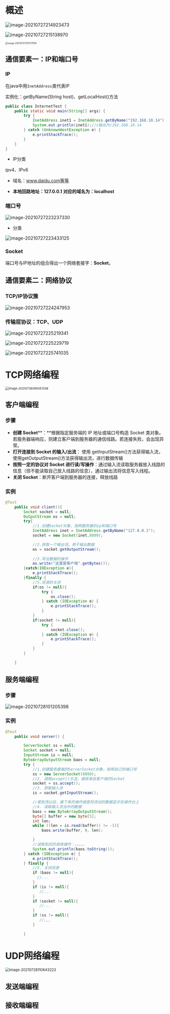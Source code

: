 # 概述

![image-20210727214923473](images/image-20210727214923473.png)

![image-20210727215138970](images/image-20210727215138970.png)

<img src="images/image-20210727215717559.png" alt="image-20210727215717559" style="zoom: 50%;" />

## 通信要素一：IP和端口号

### IP

在java中用`InetAddress`类代表IP

实例化：getByName(String host)、getLocalHost()方法

```java
public class InternetTest {
    public static void main(String[] args) {
        try {
            InetAddress inet1 = InetAddress.getByName("192.168.10.14");
            System.out.println(inet1);//s输出为/192.168.10.14
        } catch (UnknownHostException e) {
            e.printStackTrace();
        }
    }
}
```

- IP分类

ipv4、IPv6

- 域名：www.daidu.com等等

- **本地回路地址：127.0.0.1 对应的域名为：localhost**

### 端口号

![image-20210727223237330](images/image-20210727223237330.png)

- 分类

![image-20210727223433125](images/image-20210727223433125.png)

### Socket

端口号与IP地址的组合得出一个网络套接字：**Socket**。

## 通信要素二：网络协议

### TCP/IP协议簇

![image-20210727224247953](images/image-20210727224247953.png)

### 传输层协议：TCP、UDP

![image-20210727225219341](images/image-20210727225219341.png)

![image-20210727225229719](images/image-20210727225229719.png)

![image-20210727225741035](images/image-20210727225741035.png)

# TCP网络编程

<img src="images/image-20210728095051338.png" alt="image-20210728095051338" style="zoom:67%;" />

## 客户端编程

### 步骤

- **创建 Socket****：**根据指定服务端的 IP 地址或端口号构造 Socket 类对象。若服务器端响应，则建立客户端到服务器的通信线路。若连接失败，会出现异常。
- **打开连接到 Socket 的输入/出流**： 使用 getInputStream()方法获得输入流，使用getOutputStream()方法获得输出流，进行数据传输
- **按照一定的协议对 Socket 进行读/写操作**：通过输入流读取服务器放入线路的信息（但不能读取自己放入线路的信息），通过输出流将信息写入线程。
- **关闭 Socket**：断开客户端到服务器的连接，释放线路

### 实例

```java
@Test
    public void client(){
        Socket socket = null;
        OutputStream os = null;
        try{
            //1.创建Socket对象，指明服务器的ip和端口号
            InetAddress inet = InetAddress.getByName("127.0.0.1");
            socket = new Socket(inet,8899);

            //2.获取一个输出流。用于输出数据
            os = socket.getOutputStream();
            
            //3.写出数据的操作
            os.write("这里是客户端".getBytes());
        }catch(IOException e){
            e.printStackTrace();
        }finally {
            //5.资源的关闭
            if(os != null){
                try {
                    os.close();
                } catch (IOException e) {
                    e.printStackTrace();
                }
            }
            if(socket != null){
                try {
                    socket.close();
                } catch (IOException e) {
                    e.printStackTrace();
                }
            }
        }

    }
```



## 服务端编程

### 步骤

![image-20210728101205398](images/image-20210728101205398.png)

### 实例

```java
@Test
    public void server() {

        ServerSocket ss = null;
        Socket socket = null;
        InputStream is = null;
        ByteArrayOutputStream baos = null;
        try {
            //1.创建服务器端的ServerSocket对象，指明自己的端口号
            ss = new ServerSocket(8899);
            //2. 调用accept()方法，接收来自客户端的Socket
            socket = ss.accept();
            //3. 获取输入流
            is = socket.getInputStream();

            //拿到流以后，接下来的操作就是将流动的数据显示在操作台上
            //4. 读取输入流当中的数据
            baos = new ByteArrayOutputStream();
            byte[] buffer = new byte[5];
            int len;
            while ((len = is.read(buffer)) != -1){
                baos.write(buffer, 0, len);

            }
            //读取到后的具体操作：。。。。。
            System.out.println(baos.toString());
        } catch (IOException e) {
            e.printStackTrace();
        } finally {
            //5. 关闭资源
            if (baos != null){
              //...
            }
            if (is != null){
               //...
            }
            if (socket != null){
               //...
            }
            if (ss != null){
               //,,,
            }

        }
```

# UDP网络编程

<img src="images/image-20210728110643223.png" alt="image-20210728110643223" style="zoom: 80%;" />

## 发送端编程





## 接收端编程
